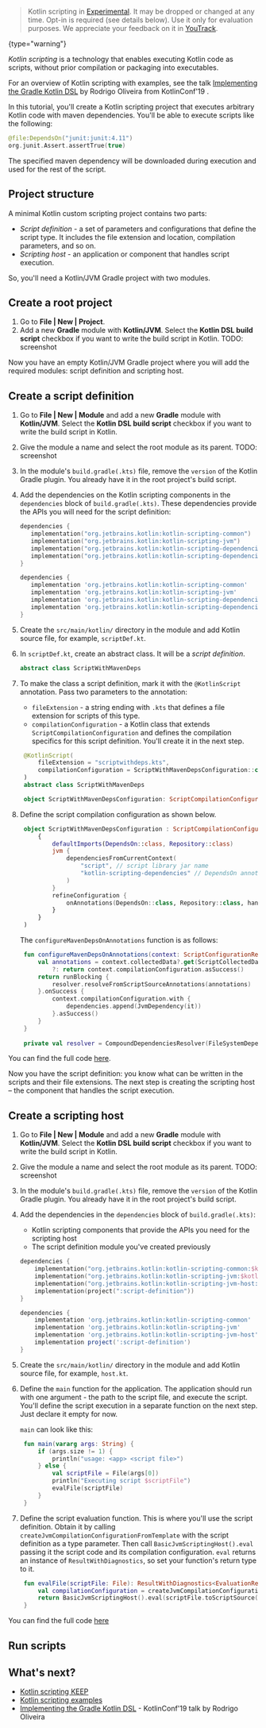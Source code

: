 [//]: # (title: Get started with Kotlin custom scripting – tutorial)

> Kotlin scripting in [Experimental](components-stability.md). It may be dropped or changed at any time.
> Opt-in is required (see details below). Use it only for evaluation purposes. We appreciate your feedback on it in [YouTrack](https://kotl.in/issue).
>
{type="warning"}

_Kotlin scripting_ is a technology that enables executing Kotlin code as scripts, without prior compilation or
packaging into executables.

For an overview of Kotlin scripting with examples, see the talk [Implementing the Gradle Kotlin DSL](https://kotlinconf.com/2019/talks/video/2019/126701/) 
by Rodrigo Oliveira from KotlinConf'19 .

In this tutorial, you'll create a Kotlin scripting project that executes arbitrary Kotlin code with maven dependencies.
You'll be able to execute scripts like the following:

```kotlin
@file:DependsOn("junit:junit:4.11")
org.junit.Assert.assertTrue(true)
```

The specified maven dependency will be downloaded during execution and used for the rest of the script.

## Project structure

A minimal Kotlin custom scripting project contains two parts:

* _Script definition_ - a set of parameters and configurations that define the script type. It includes the file extension
and location, compilation parameters, and so on.
* _Scripting host_ - an application or component that handles script execution.

So, you'll need a Kotlin/JVM Gradle project with two modules.

## Create a root project

1. Go to **File | New | Project**.
2. Add a new **Gradle** module with **Kotlin/JVM**. Select the **Kotlin DSL build script**
  checkbox if you want to write the build script in Kotlin.
  TODO: screenshot

Now you have an empty Kotlin/JVM Gradle project where you will add the required modules: script definition and scripting host.

## Create a script definition

1. Go to **File | New | Module** and add a new **Gradle** module with **Kotlin/JVM**. Select the **Kotlin DSL build script**
checkbox if you want to write the build script in Kotlin.

2. Give the module a name and select the root module as its parent.
TODO: screenshot

3. In the module's `build.gradle(.kts)` file, remove the `version` of the Kotlin Gradle plugin. You already have it in the
root project's build script.

4. Add the dependencies on the Kotlin scripting components in the `dependencies` block of `build.gradle(.kts)`. These dependencies
provide the APIs you will need for the script definition:

    <tabs group="build-script">
    <tab title="Kotlin" group-key="kotlin">

    ```kotlin
   dependencies {
       implementation("org.jetbrains.kotlin:kotlin-scripting-common")
       implementation("org.jetbrains.kotlin:kotlin-scripting-jvm")
       implementation("org.jetbrains.kotlin:kotlin-scripting-dependencies")
       implementation("org.jetbrains.kotlin:kotlin-scripting-dependencies-maven")
   }
    ```

    </tab>
    <tab title="Groovy" group-key="groovy">

    ```groovy
   dependencies {
       implementation 'org.jetbrains.kotlin:kotlin-scripting-common'
       implementation 'org.jetbrains.kotlin:kotlin-scripting-jvm'
       implementation 'org.jetbrains.kotlin:kotlin-scripting-dependencies'
       implementation 'org.jetbrains.kotlin:kotlin-scripting-dependencies-maven'
   }
    ```

   </tab>
   </tabs>

5. Create the `src/main/kotlin/` directory in the module and add Kotlin source file, for example, `scriptDef.kt`.

6. In `scriptDef.kt`, create an abstract class. It will be a _script definition_. 

    ```kotlin
    abstract class ScriptWithMavenDeps
    ```

7. To make the class a script definition, mark it with the `@KotlinScript` annotation. Pass two parameters to the annotation:
   * `fileExtension` - a string ending with `.kts` that defines a file extension for scripts of this type. 
   * `compilationConfiguration` - a Kotlin class that extends `ScriptCompilationConfiguration` and defines the compilation
    specifics for this script definition. You'll create it in the next step.

   ```kotlin
    @KotlinScript(
        fileExtension = "scriptwithdeps.kts",
        compilationConfiguration = ScriptWithMavenDepsConfiguration::class
    )
    abstract class ScriptWithMavenDeps

    object ScriptWithMavenDepsConfiguration: ScriptCompilationConfiguration()
   ```

8. Define the script compilation configuration as shown below. 

   ```kotlin
    object ScriptWithMavenDepsConfiguration : ScriptCompilationConfiguration(
        {
            defaultImports(DependsOn::class, Repository::class)
            jvm {
                dependenciesFromCurrentContext(
                    "script", // script library jar name
                    "kotlin-scripting-dependencies" // DependsOn annotation is taken from this jar
                )
            }
            refineConfiguration {
                onAnnotations(DependsOn::class, Repository::class, handler = ::configureMavenDepsOnAnnotations)
            }
        }
    )
   ```

   The `configureMavenDepsOnAnnotations` function is as follows:

   ```kotlin
    fun configureMavenDepsOnAnnotations(context: ScriptConfigurationRefinementContext): ResultWithDiagnostics<ScriptCompilationConfiguration> {
        val annotations = context.collectedData?.get(ScriptCollectedData.collectedAnnotations)?.takeIf { it.isNotEmpty() }
            ?: return context.compilationConfiguration.asSuccess()
        return runBlocking {
            resolver.resolveFromScriptSourceAnnotations(annotations)
        }.onSuccess {
            context.compilationConfiguration.with { 
                dependencies.append(JvmDependency(it))
            }.asSuccess()
        }
    }
    
    private val resolver = CompoundDependenciesResolver(FileSystemDependenciesResolver(), MavenDependenciesResolver())
   ```

You can find the full code [here](https://github.com/Kotlin/kotlin-script-examples/blob/master/jvm/basic/jvm-maven-deps/script/src/main/kotlin/org/jetbrains/kotlin/script/examples/jvm/resolve/maven/scriptDef.kt).

Now you have the script definition: you know what can be written in the scripts and their file extensions. The next step
is creating the scripting host – the component that handles the script execution. 

## Create a scripting host

1. Go to **File | New | Module** and add a new **Gradle** module with **Kotlin/JVM**. Select the **Kotlin DSL build script**
   checkbox if you want to write the build script in Kotlin.

2. Give the module a name and select the root module as its parent.
   TODO: screenshot

3. In the module's `build.gradle(.kts)` file, remove the `version` of the Kotlin Gradle plugin. You already have it in the
   root project's build script.

4. Add the dependencies in the `dependencies` block of `build.gradle(.kts)`:
   * Kotlin scripting components that provide the APIs you need for the scripting host
   * The script definition module you've created previously
    
   <tabs group="build-script">
   <tab title="Kotlin" group-key="kotlin">

   ```kotlin
   dependencies {
       implementation("org.jetbrains.kotlin:kotlin-scripting-common:$kotlinVersion")
       implementation("org.jetbrains.kotlin:kotlin-scripting-jvm:$kotlinVersion")
       implementation("org.jetbrains.kotlin:kotlin-scripting-jvm-host:$kotlinVersion")
       implementation(project(":script-definition"))
   }
   ```

   </tab>
   <tab title="Groovy" group-key="groovy">

   ```groovy
   dependencies {
       implementation 'org.jetbrains.kotlin:kotlin-scripting-common'
       implementation 'org.jetbrains.kotlin:kotlin-scripting-jvm'
       implementation 'org.jetbrains.kotlin:kotlin-scripting-jvm-host'
       implementation project(':script-definition')
   }
   ```

   </tab>
   </tabs>

7. Create the `src/main/kotlin/` directory in the module and add Kotlin source file, for example, `host.kt`.

8. Define the `main` function for the application. The application should run with one argument - the path to the script file,
  and execute the script. You'll define the script execution in a separate function on the next step. Just declare it empty for now.

   `main` can look like this:

   ```kotlin
    fun main(vararg args: String) {
        if (args.size != 1) {
            println("usage: <app> <script file>")
        } else {
            val scriptFile = File(args[0])
            println("Executing script $scriptFile")
            evalFile(scriptFile)
        }
    }
   ```

9. Define the script evaluation function. This is where you'll use the script definition. Obtain it by calling `createJvmCompilationConfigurationFromTemplate`
  with the script definition as a type parameter. Then call `BasicJvmScriptingHost().eval` passing it the script code and its
  compilation configuration. `eval` returns an instance of `ResultWithDiagnostics`, so set your function's return type to it.

   ```kotlin
    fun evalFile(scriptFile: File): ResultWithDiagnostics<EvaluationResult> {
        val compilationConfiguration = createJvmCompilationConfigurationFromTemplate<ScriptWithMavenDeps>()
        return BasicJvmScriptingHost().eval(scriptFile.toScriptSource(), compilationConfiguration, null)
    }
   ```


You can find the full code [here](https://github.com/Kotlin/kotlin-script-examples/blob/master/jvm/basic/jvm-maven-deps/host/src/main/kotlin/org/jetbrains/kotlin/script/examples/jvm/resolve/maven/host/host.kt)

## Run scripts

## What's next?

* [Kotlin scripting KEEP](https://github.com/Kotlin/KEEP/blob/master/proposals/scripting-support.md)
* [Kotlin scripting examples](https://github.com/Kotlin/kotlin-script-examples)
* [Implementing the Gradle Kotlin DSL](https://kotlinconf.com/2019/talks/video/2019/126701/) - KotlinConf'19 talk by Rodrigo Oliveira